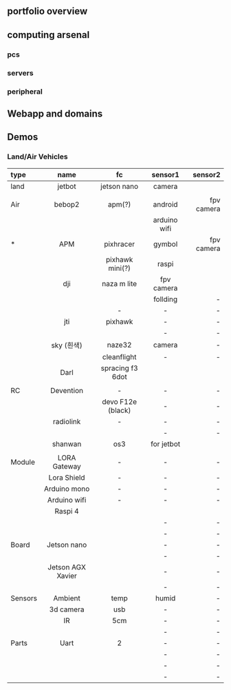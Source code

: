 ## portfolio overview

## computing arsenal
### pcs
### servers
### peripheral 

## Webapp and domains

## Demos

### Land/Air Vehicles
| type   | name   | fc   | sensor1   | sensor2   |
|:---|:--:|:--:|:--:|---:|
| land   |  jetbot  | jetson nano   |  camera  |    |
|    |    |    |    |    |
| Air   | bebop2   | apm(?)   | android  |  fpv camera  |
|    |    |    | arduino wifi   |    |
|   * | APM   | pixhracer  | gymbol   | fpv camera   |
|    |    | pixhawk mini(?)   | raspi   |    |
|    | dji   | naza m lite   |  fpv camera  |    |
|    |    |    |follding    |  -  |
|    |    |  -  |  -  |  -  |
|    | jti   | pixhawk   | -   | -   |
|    |    |    |  -  |  -  |
|    |  sky (흰색) |  naze32   | camera   |  -  |
|    |    | cleanflight   |  -  | -   |
|    | Darl   | spracing f3 6dot   |    |    |
|    |    |    |    |    |
| RC   | Devention   |  -  |  -  | -   |
|    |    |  devo F12e (black)  |  -  |  -  |
|    |  radiolink  |  -  |   - |  -  |
|    |    |    | -   |  -  |
|    |  shanwan  |  os3  |  for jetbot  |    |
|    |    |    |    |    |
| Module   | LORA Gateway   |  -  |  -  |  -  |
|    | Lora Shield   | -   |  -  | -   |
|    | Arduino mono   |  -  |  -  |  -  |
|    | Arduino wifi   |  -  |  -  |  -  |
|    |  Raspi 4  |    |    |    |
|    |    |    |  -  |  -  |
|    |    |    | -   |  -  |
|  Board  | Jetson nano   |    |  -  |  -  |
|    |    |    |   - |  -  |
|    |  Jetson AGX Xavier  |    |  -  |  -  |
|    |    |    |  -  |   - |
|  Sensors  | Ambient   |  temp  |  humid  |  -  |
|    | 3d camera   |  usb  |  -  |  -  |
|    | IR   | 5cm   |  -  |  -  |
|    |    |    |  -  |   - |
| Parts   | Uart   |  2  | -   | -   |
|    |    |    |  -  |  -  |
|    |    |    |  -  |   - |
|    |    |    | -   |  -  |
